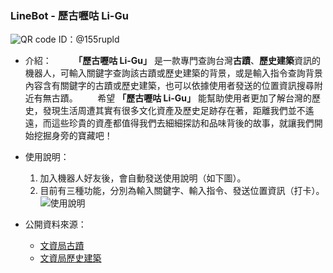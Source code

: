 ### LineBot - 歷古嚦咕 Li-Gu

![QR code](https://i.imgur.com/ZXcBSH6.png)
ID：@155rupld

- 介紹：
  &nbsp; &nbsp; &nbsp; &nbsp; **「歷古嚦咕 Li-Gu」** 是一款專門查詢台灣**古蹟**、**歷史建築**資訊的機器人，可輸入關鍵字查詢該古蹟或歷史建築的背景，或是輸入指令查詢背景內容含有關鍵字的古蹟或歷史建築，也可以依據使用者發送的位置資訊搜尋附近有無古蹟。
  &nbsp; &nbsp; &nbsp; &nbsp;希望 **「歷古嚦咕 Li-Gu」** 能幫助使用者更加了解台灣的歷史，發現生活周遭其實有很多文化資產及歷史足跡存在著，距離我們並不遙遠，而這些珍貴的資產都值得我們去細細探訪和品味背後的故事，就讓我們開始挖掘身旁的寶藏吧！
  &emsp;
- 使用說明：

  1. 加入機器人好友後，會自動發送使用說明（如下圖）。
  2. 目前有三種功能，分別為輸入關鍵字、輸入指令、發送位置資訊（打卡）。
     ![使用說明](https://i.imgur.com/MfRsfvv.png)
     &emsp;

- 公開資料來源：
  - [文資局古蹟](https://data.gov.tw/dataset/6246)
  - [文資局歷史建築](https://data.gov.tw/dataset/6965)
